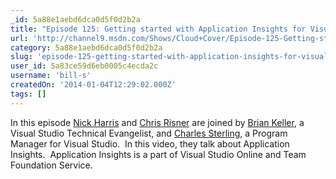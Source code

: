 ```yaml
---
_id: 5a88e1aebd6dca0d5f0d2b2a
title: "Episode 125: Getting started with Application Insights for Visual Studio Online"
url: 'http://channel9.msdn.com/Shows/Cloud+Cover/Episode-125-Getting-strated-with-Application-Insights-for-Visual-Studio-Online'
category: 5a88e1aebd6dca0d5f0d2b2a
slug: 'episode-125-getting-started-with-application-insights-for-visual-studio-online'
user_id: 5a83ce59d6eb0005c4ecda2c
username: 'bill-s'
createdOn: '2014-01-04T12:29:02.000Z'
tags: []
---
```


In this episode <a href="http://nickharris.net/">Nick Harris</a> and <a href="http://chrisrisner.com/">Chris Risner</a> are joined by <a href="http://blogs.msdn.com/b/briankel/" target="_blank">Brian Keller</a>, a Visual Studio Technical Evangelist, and <a href="http://blogs.msdn.com/b/charles_sterling/" target="_blank">Charles Sterling</a>, a Program Manager for Visual Studio.  In this video, they talk about Application Insights.  Application Insights is a part of Visual Studio Online and Team Foundation Service.
